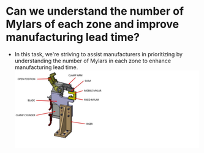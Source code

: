 # Can we understand the number of Mylars of each zone and improve manufacturing lead time?
- In this task, we're striving to assist manufacturers in prioritizing by understanding the number of Mylars in each zone to enhance manufacturing lead time.
![Clamp](Clamp_unit.jpg)

